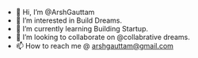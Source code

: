 - 👋 Hi, I’m @ArshGauttam
- 👀 I’m interested in Build Dreams.
- 🌱 I’m currently learning Building Startup.
- 💞️ I’m looking to collaborate on @collabrative dreams.
- 📫 How to reach me @ arshgauttam@gmail.com

<!---
ArshGauttam/ArshGauttam is a ✨ special ✨ repository because its `README.md` (this file) appears on your GitHub profile.
You can click the Preview link to take a look at your changes.
--->
